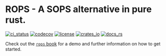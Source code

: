 # ROPS - A SOPS alternative in pure rust.

[![ci_status](https://img.shields.io/github/actions/workflow/status/gibbz00/rops/ci.yml?style=for-the-badge)](https://github.com/gibbz00/rops/actions/workflows/ci.yml)
[![codecov](https://img.shields.io/codecov/c/gh/gibbz00/rops?token=nOnGXghHYk&style=for-the-badge)](https://codecov.io/gh/gibbz00/rops)
[![license](https://img.shields.io/github/license/gibbz00/rops.svg?style=for-the-badge)](https://github.com/gibbz00/rops/blob/main/LICENSE)
[![crates_io](https://img.shields.io/crates/v/rops.svg?style=for-the-badge)](https://crates.io/crates/rops)
[![docs_rs](https://img.shields.io/docsrs/rops/latest.svg?style=for-the-badge)](https://docs.rs/rops)

Check out the [`rops` book](https://gibbz00.github.io/rops/) for a demo and further information on how to get started.

